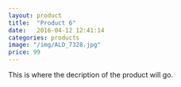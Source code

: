 ```yaml
---
layout: product
title:  "Product 6"
date:   2016-04-12 12:41:14
categories: products
image: "/img/ALD_7328.jpg"
price: 99
---
```


This is where the decription of the product will go.

